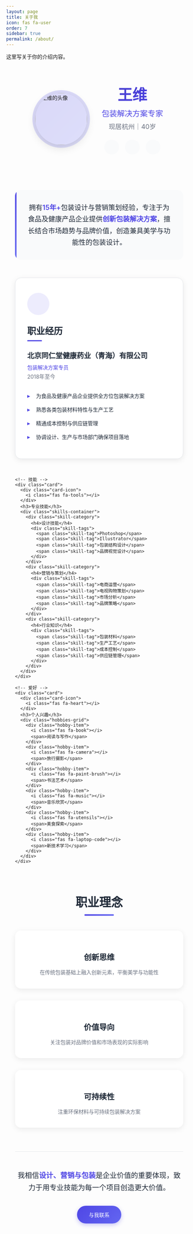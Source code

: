 ```yaml
---
layout: page
title: 关于我
icon: fas fa-user
order: 7
sidebar: true
permalink: /about/
---
```

这里写关于你的介绍内容。


<div class="about-container">
  <!-- 头像与简介 -->
  <div class="about-header">
    <div class="avatar-container">
      <img src="{{ '/assets/img/avatar.jpg' | relative_url }}" alt="王维的头像" class="avatar" width="120" height="120">
      <div class="avatar-decoration"></div>
    </div>
    <div class="intro">
      <h1>王维</h1>
      <p class="tagline">包装解决方案专家</p>
      <p class="location">现居杭州｜40岁</p>
      <div class="social-links">
        <a href="#" class="social-link" aria-label="邮箱">
          <i class="fas fa-envelope"></i>
        </a>
        <a href="#" class="social-link" aria-label="领英">
          <i class="fab fa-linkedin"></i>
        </a>
        <a href="#" class="social-link" aria-label="微信">
          <i class="fab fa-weixin"></i>
        </a>
      </div>
    </div>
  </div>

  <!-- 专业简介 -->
  <div class="professional-summary">
    <p>拥有<span class="highlight">15年+</span>包装设计与营销策划经验，专注于为食品及健康产品企业提供<span class="highlight">创新包装解决方案</span>，擅长结合市场趋势与品牌价值，创造兼具美学与功能性的包装设计。</p>
  </div>

  <!-- 卡片内容 -->
  <div class="card-grid">
    <!-- 在职 -->
    <div class="card">
      <div class="card-icon">
        <i class="fas fa-briefcase"></i>
      </div>
      <h3>职业经历</h3>
      <div class="company-info">
        <h4>北京同仁堂健康药业（青海）有限公司</h4>
        <p class="position">包装解决方案专员</p>
        <p class="duration">2018年至今</p>
      </div>
      <ul class="responsibilities">
        <li>为食品及健康产品企业提供全方位包装解决方案</li>
        <li>熟悉各类包装材料特性与生产工艺</li>
        <li>精通成本控制与供应链管理</li>
        <li>协调设计、生产与市场部门确保项目落地</li>
      </ul>
    </div>

    <!-- 技能 -->
    <div class="card">
      <div class="card-icon">
        <i class="fas fa-tools"></i>
      </div>
      <h3>专业技能</h3>
      <div class="skills-container">
        <div class="skill-category">
          <h4>设计技能</h4>
          <div class="skill-tags">
            <span class="skill-tag">Photoshop</span>
            <span class="skill-tag">Illustrator</span>
            <span class="skill-tag">包装结构设计</span>
            <span class="skill-tag">品牌视觉设计</span>
          </div>
        </div>
        <div class="skill-category">
          <h4>营销与策划</h4>
          <div class="skill-tags">
            <span class="skill-tag">电商运营</span>
            <span class="skill-tag">电视购物策划</span>
            <span class="skill-tag">市场分析</span>
            <span class="skill-tag">品牌策略</span>
          </div>
        </div>
        <div class="skill-category">
          <h4>行业知识</h4>
          <div class="skill-tags">
            <span class="skill-tag">包装材料</span>
            <span class="skill-tag">生产工艺</span>
            <span class="skill-tag">成本控制</span>
            <span class="skill-tag">供应链管理</span>
          </div>
        </div>
      </div>
    </div>

    <!-- 爱好 -->
    <div class="card">
      <div class="card-icon">
        <i class="fas fa-heart"></i>
      </div>
      <h3>个人兴趣</h3>
      <div class="hobbies-grid">
        <div class="hobby-item">
          <i class="fas fa-book"></i>
          <span>阅读与写作</span>
        </div>
        <div class="hobby-item">
          <i class="fas fa-camera"></i>
          <span>旅行摄影</span>
        </div>
        <div class="hobby-item">
          <i class="fas fa-paint-brush"></i>
          <span>书法艺术</span>
        </div>
        <div class="hobby-item">
          <i class="fas fa-music"></i>
          <span>音乐欣赏</span>
        </div>
        <div class="hobby-item">
          <i class="fas fa-utensils"></i>
          <span>美食探索</span>
        </div>
        <div class="hobby-item">
          <i class="fas fa-laptop-code"></i>
          <span>新技术学习</span>
        </div>
      </div>
    </div>
  </div>

  <!-- 职业理念 -->
  <div class="philosophy-section">
    <h2>职业理念</h2>
    <div class="philosophy-content">
      <div class="philosophy-item">
        <i class="fas fa-lightbulb"></i>
        <h4>创新思维</h4>
        <p>在传统包装基础上融入创新元素，平衡美学与功能性</p>
      </div>
      <div class="philosophy-item">
        <i class="fas fa-chart-line"></i>
        <h4>价值导向</h4>
        <p>关注包装对品牌价值和市场表现的实际影响</p>
      </div>
      <div class="philosophy-item">
        <i class="fas fa-recycle"></i>
        <h4>可持续性</h4>
        <p>注重环保材料与可持续包装解决方案</p>
      </div>
    </div>
  </div>

  <!-- 页脚 -->
  <div class="about-footer">
    <p>我相信<strong>设计、营销与包装</strong>是企业价值的重要体现，致力于用专业技能为每一个项目创造更大价值。</p>
    <a href="#contact" class="cta-button">与我联系</a>
  </div>
</div>

<style>
:root {
  --primary-color: #4f46e5;
  --primary-light: #6366f1;
  --primary-dark: #4338ca;
  --text-dark: #1f2937;
  --text-light: #6b7280;
  --text-lighter: #9ca3af;
  --bg-light: #f9fafb;
  --bg-white: #ffffff;
  --border-color: #e5e7eb;
  --shadow-light: 0 4px 16px rgba(0, 0, 0, 0.08);
  --shadow-medium: 0 8px 24px rgba(0, 0, 0, 0.12);
  --shadow-hover: 0 12px 32px rgba(0, 0, 0, 0.15);
  --border-radius: 16px;
  --transition: all 0.3s ease;
}

.about-container {
  max-width: 1100px;
  margin: 0 auto;
  padding: 0 1.5rem;
}

/* 头部区域 */
.about-header {
  display: flex;
  flex-wrap: wrap;
  justify-content: center;
  align-items: center;
  gap: 2.5rem;
  margin-bottom: 3rem;
  padding: 3rem 0;
  position: relative;
}

.avatar-container {
  position: relative;
  width: 140px;
  height: 140px;
}

.avatar {
  width: 100%;
  height: 100%;
  border-radius: 50%;
  object-fit: cover;
  box-shadow: var(--shadow-medium);
  position: relative;
  z-index: 2;
  transition: var(--transition);
}

.avatar-decoration {
  position: absolute;
  top: -8px;
  left: -8px;
  right: -8px;
  bottom: -8px;
  border-radius: 50%;
  background: linear-gradient(135deg, var(--primary-color), var(--primary-light));
  opacity: 0.2;
  z-index: 1;
  animation: pulse 3s infinite ease-in-out;
}

@keyframes pulse {
  0%, 100% { transform: scale(1); opacity: 0.2; }
  50% { transform: scale(1.05); opacity: 0.3; }
}

.avatar:hover {
  transform: translateY(-6px) scale(1.04);
  box-shadow: var(--shadow-hover);
}

.intro {
  text-align: center;
  max-width: 500px;
}

.intro h1 {
  margin: 0 0 0.5rem;
  font-size: 2.5rem;
  font-weight: 700;
  color: var(--text-dark);
  background: linear-gradient(135deg, var(--primary-dark), var(--primary-color));
  -webkit-background-clip: text;
  -webkit-text-fill-color: transparent;
  background-clip: text;
}

.tagline {
  font-size: 1.3rem;
  color: var(--primary-color);
  font-weight: 500;
  margin: 0 0 0.5rem;
}

.location {
  margin: 0 0 1.5rem;
  color: var(--text-light);
  font-size: 1.1rem;
}

.social-links {
  display: flex;
  justify-content: center;
  gap: 1rem;
}

.social-link {
  display: flex;
  align-items: center;
  justify-content: center;
  width: 40px;
  height: 40px;
  border-radius: 50%;
  background-color: var(--bg-light);
  color: var(--text-light);
  transition: var(--transition);
}

.social-link:hover {
  background-color: var(--primary-color);
  color: white;
  transform: translateY(-3px);
}

/* 专业简介 */
.professional-summary {
  background: var(--bg-light);
  padding: 2rem;
  border-radius: var(--border-radius);
  margin-bottom: 3rem;
  text-align: center;
  position: relative;
  overflow: hidden;
}

.professional-summary::before {
  content: "";
  position: absolute;
  top: 0;
  left: 0;
  width: 4px;
  height: 100%;
  background: linear-gradient(to bottom, var(--primary-color), var(--primary-light));
}

.professional-summary p {
  margin: 0;
  font-size: 1.15rem;
  line-height: 1.7;
  color: var(--text-dark);
}

.highlight {
  color: var(--primary-color);
  font-weight: 600;
}

/* 卡片网格 */
.card-grid {
  display: grid;
  grid-template-columns: repeat(auto-fit, minmax(300px, 1fr));
  gap: 2rem;
  margin-bottom: 4rem;
}

.card {
  background: var(--bg-white);
  padding: 2.5rem 2rem;
  border-radius: var(--border-radius);
  box-shadow: var(--shadow-light);
  border: 1px solid var(--border-color);
  transition: var(--transition);
  position: relative;
  overflow: hidden;
}

.card::before {
  content: "";
  position: absolute;
  top: 0;
  left: 0;
  width: 100%;
  height: 4px;
  background: linear-gradient(to right, var(--primary-color), var(--primary-light));
  transform: scaleX(0);
  transform-origin: left;
  transition: transform 0.5s ease;
}

.card:hover::before {
  transform: scaleX(1);
}

.card:hover {
  transform: translateY(-8px);
  box-shadow: var(--shadow-hover);
}

.card-icon {
  font-size: 1.8rem;
  margin-bottom: 1.5rem;
  color: var(--primary-color);
  display: flex;
  align-items: center;
  justify-content: center;
  width: 60px;
  height: 60px;
  border-radius: 50%;
  background-color: rgba(79, 70, 229, 0.1);
}

.card h3 {
  margin: 0 0 1.5rem;
  font-size: 1.5rem;
  font-weight: 600;
  color: var(--text-dark);
  position: relative;
  padding-bottom: 0.75rem;
}

.card h3::after {
  content: "";
  position: absolute;
  bottom: 0;
  left: 0;
  width: 40px;
  height: 3px;
  background: var(--primary-color);
  border-radius: 2px;
}

.company-info h4 {
  margin: 0 0 0.5rem;
  font-size: 1.2rem;
  color: var(--text-dark);
  font-weight: 600;
}

.position {
  color: var(--primary-color);
  font-weight: 500;
  margin: 0 0 0.25rem;
}

.duration {
  color: var(--text-light);
  font-size: 0.9rem;
  margin: 0 0 1.5rem;
}

.responsibilities {
  margin: 0;
  padding-left: 0;
  list-style: none;
}

.responsibilities li {
  position: relative;
  padding: 0.5rem 0 0.5rem 1.5rem;
  color: var(--text-dark);
  line-height: 1.5;
}

.responsibilities li::before {
  content: "▸";
  color: var(--primary-color);
  font-weight: bold;
  position: absolute;
  left: 0;
}

/* 技能部分 */
.skills-container {
  display: flex;
  flex-direction: column;
  gap: 1.5rem;
}

.skill-category h4 {
  margin: 0 0 0.75rem;
  font-size: 1.1rem;
  color: var(--text-dark);
  font-weight: 500;
}

.skill-tags {
  display: flex;
  flex-wrap: wrap;
  gap: 0.5rem;
}

.skill-tag {
  background: var(--bg-light);
  color: var(--text-dark);
  padding: 0.4rem 0.8rem;
  border-radius: 20px;
  font-size: 0.85rem;
  border: 1px solid var(--border-color);
  transition: var(--transition);
}

.skill-tag:hover {
  background: var(--primary-color);
  color: white;
  transform: translateY(-2px);
}

/* 爱好部分 */
.hobbies-grid {
  display: grid;
  grid-template-columns: repeat(2, 1fr);
  gap: 1rem;
}

.hobby-item {
  display: flex;
  align-items: center;
  gap: 0.75rem;
  padding: 0.75rem;
  border-radius: 8px;
  background: var(--bg-light);
  transition: var(--transition);
}

.hobby-item:hover {
  background: rgba(79, 70, 229, 0.1);
  transform: translateY(-3px);
}

.hobby-item i {
  color: var(--primary-color);
  width: 20px;
  text-align: center;
}

.hobby-item span {
  color: var(--text-dark);
  font-size: 0.95rem;
}

/* 职业理念部分 */
.philosophy-section {
  margin-bottom: 4rem;
}

.philosophy-section h2 {
  text-align: center;
  margin-bottom: 2.5rem;
  font-size: 2rem;
  color: var(--text-dark);
  position: relative;
  padding-bottom: 1rem;
}

.philosophy-section h2::after {
  content: "";
  position: absolute;
  bottom: 0;
  left: 50%;
  transform: translateX(-50%);
  width: 80px;
  height: 4px;
  background: linear-gradient(to right, var(--primary-color), var(--primary-light));
  border-radius: 2px;
}

.philosophy-content {
  display: grid;
  grid-template-columns: repeat(auto-fit, minmax(250px, 1fr));
  gap: 2rem;
}

.philosophy-item {
  text-align: center;
  padding: 2rem 1.5rem;
  border-radius: var(--border-radius);
  background: var(--bg-white);
  box-shadow: var(--shadow-light);
  transition: var(--transition);
}

.philosophy-item:hover {
  transform: translateY(-5px);
  box-shadow: var(--shadow-medium);
}

.philosophy-item i {
  font-size: 2.5rem;
  color: var(--primary-color);
  margin-bottom: 1.5rem;
  display: block;
}

.philosophy-item h4 {
  margin: 0 0 1rem;
  font-size: 1.3rem;
  color: var(--text-dark);
}

.philosophy-item p {
  margin: 0;
  color: var(--text-light);
  line-height: 1.6;
}

/* 页脚 */
.about-footer {
  text-align: center;
  margin: 4rem 0 2rem;
  padding: 3rem 0 2rem;
  border-top: 1px solid var(--border-color);
}

.about-footer p {
  margin: 0 0 2rem;
  color: var(--text-dark);
  font-size: 1.2rem;
  line-height: 1.7;
  max-width: 700px;
  margin-left: auto;
  margin-right: auto;
}

.about-footer strong {
  color: var(--primary-color);
}

.cta-button {
  display: inline-block;
  background: linear-gradient(135deg, var(--primary-color), var(--primary-light));
  color: white;
  padding: 0.9rem 2rem;
  border-radius: 30px;
  font-weight: 500;
  text-decoration: none;
  transition: var(--transition);
  box-shadow: 0 4px 12px rgba(79, 70, 229, 0.3);
}

.cta-button:hover {
  transform: translateY(-3px);
  box-shadow: 0 8px 20px rgba(79, 70, 229, 0.4);
}

/* 响应式设计 */
@media (max-width: 768px) {
  .about-header {
    flex-direction: column;
    text-align: center;
    gap: 1.5rem;
    margin-bottom: 2rem;
    padding: 2rem 0;
  }
  
  .intro h1 {
    font-size: 2rem;
  }
  
  .tagline {
    font-size: 1.2rem;
  }
  
  .card-grid {
    grid-template-columns: 1fr;
    gap: 1.5rem;
  }
  
  .card {
    padding: 2rem 1.5rem;
  }
  
  .hobbies-grid {
    grid-template-columns: 1fr;
  }
  
  .philosophy-content {
    grid-template-columns: 1fr;
    gap: 1.5rem;
  }
  
  .about-footer p {
    font-size: 1.1rem;
  }
}

@media (max-width: 480px) {
  .avatar-container {
    width: 120px;
    height: 120px;
  }
  
  .card {
    padding: 1.5rem 1.25rem;
  }
  
  .card h3 {
    font-size: 1.3rem;
  }
  
  .professional-summary {
    padding: 1.5rem;
  }
  
  .professional-summary p {
    font-size: 1rem;
  }
}
</style>

<script>
// 添加滚动动画效果
document.addEventListener('DOMContentLoaded', function() {
  // 观察元素进入视口时添加动画类
  const observerOptions = {
    threshold: 0.1,
    rootMargin: '0px 0px -50px 0px'
  };
  
  const observer = new IntersectionObserver(function(entries) {
    entries.forEach(entry => {
      if (entry.isIntersecting) {
        entry.target.classList.add('animate-in');
      }
    });
  }, observerOptions);
  
  // 观察所有卡片和理念项
  document.querySelectorAll('.card, .philosophy-item').forEach(el => {
    observer.observe(el);
  });
  
  // 添加CSS动画类
  const style = document.createElement('style');
  style.textContent = `
    .card, .philosophy-item {
      opacity: 0;
      transform: translateY(20px);
      transition: opacity 0.6s ease, transform 0.6s ease;
    }
    
    .card.animate-in, .philosophy-item.animate-in {
      opacity: 1;
      transform: translateY(0);
    }
    
    .card:nth-child(1) { transition-delay: 0.1s; }
    .card:nth-child(2) { transition-delay: 0.2s; }
    .card:nth-child(3) { transition-delay: 0.3s; }
    .philosophy-item:nth-child(1) { transition-delay: 0.1s; }
    .philosophy-item:nth-child(2) { transition-delay: 0.2s; }
    .philosophy-item:nth-child(3) { transition-delay: 0.3s; }
  `;
  document.head.appendChild(style);
});
</script>
